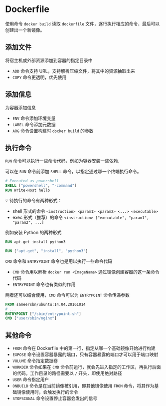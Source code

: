 # Dockerfile

 使用命令 `docker build` 读取 `dockerfile` 文件，逐行执行相应的命令，最后可以创建出一个新镜像。



## 添加文件

将宿主机或外部资源添加到容器的指定目录中

* `ADD` 命令支持 URL，支持解析压缩文件，将其中的资源抽取出来
* `COPY` 命令更透明，优先使用



## 添加信息

为容器添加信息

* `ENV` 命令添加环境变量
* `LABEL` 命令添加元数据
* `ARG` 命令设置构建时 `docker build` 的参数



## 执行命令

`RUN` 命令可以执行一些命令代码，例如为容器安装一些依赖.

可以在 `RUN` 命令前添加 `SHELL` 命令，以指定通过哪一个终端执行命令。

```dockerfile
# Executed as powershell
SHELL ["powershell", "-command"]
RUN Write-Host hello
```

:bulb: 待执行的命令有两种形式：

* shell 形式的命令 `<instruction> <param1> <param2> <...> <executable> `
* exec 形式（推荐）的命令 `<instruction> ["executable", "param1", "param2", ...]`

例如安装 Python 的两种形式

```dockerfile
RUN apt-get install python3
```

```dockerfile
RUN ["apt-get", "install", "python3"]
```

`CMD` 命令和 `ENTRYPOINT` 命令也是用以执行一些命令代码

* `CMD` 命令用以解析 `docker run <ImageName>` 通过镜像创建容器的这一条命令代码
* `ENTRYPOINT` 命令也有类似的作用

两者还可以结合使用，`CMD` 命令可以为 `ENTRYPOINT` 命令传递参数

```dockerfile
FROM sameersbn/ubuntu:14.04.20161014
# ...
ENTRYPOINT ["/sbin/entrypoint.sh"]
CMD ["user/sbin/nginx"]
```



## 其他命令

* `FROM` 命令在 Dockerfile 中的第一行，指定从哪一个基础镜像开始进行构建
* `EXPOSE` 命令设置容器暴露的端口，只有容器暴露的端口才可以用于端口映射
* `VOLUME` 命令指定数据卷
* `WORKDIR` 命令如果在 `CMD` 命令前运行，就会先进入指定的工作区，再执行后面的代码。工作目录的路径需要以 `/` 开头，即使用绝对路径
* `USER` 命令指定用户
* `ONBUILD` 命令是在当前镜像被引用，即其他镜像使用 `FROM` 命令，将其作为基础镜像使用时，会触发执行的命令
* `STOPSIGNAL` 命令设置停止容器会发出的信号



